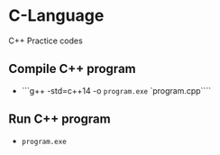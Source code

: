 # C-Language
C++ Practice codes

## Compile C++ program
- ```g++ -std=c++14 -o `program.exe` `program.cpp````

## Run C++ program
- `program.exe`